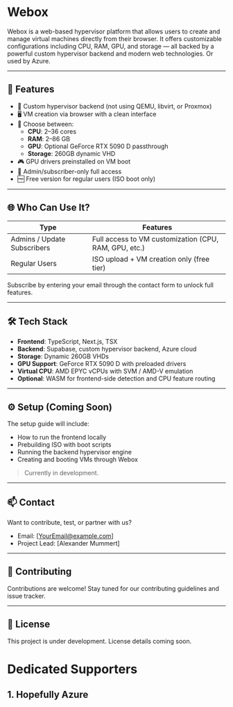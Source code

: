 # Webox

Webox is a web-based hypervisor platform that allows users to create and manage virtual machines directly from their browser. It offers customizable configurations including CPU, RAM, GPU, and storage — all backed by a powerful custom hypervisor backend and modern web technologies. Or used by Azure.

---

## 🚀 Features

- 🧠 Custom hypervisor backend (not using QEMU, libvirt, or Proxmox)
- 🖥️ VM creation via browser with a clean interface
- 🧩 Choose between:
  - **CPU**: 2–36 cores
  - **RAM**: 2–86 GB
  - **GPU**: Optional GeForce RTX 5090 D passthrough
  - **Storage**: 260GB dynamic VHD
- 🎮 GPU drivers preinstalled on VM boot
- 🔐 Admin/subscriber-only full access
- 🆓 Free version for regular users (ISO boot only)

---

## 🌐 Who Can Use It?

| Type                        | Features                                              |
| --------------------------- | ----------------------------------------------------- |
| Admins / Update Subscribers | Full access to VM customization (CPU, RAM, GPU, etc.) |
| Regular Users               | ISO upload + VM creation only (free tier)             |

Subscribe by entering your email through the contact form to unlock full features.

---

## 🛠️ Tech Stack

- **Frontend**: TypeScript, Next.js, TSX
- **Backend**: Supabase, custom hypervisor backend, Azure cloud
- **Storage**: Dynamic 260GB VHDs
- **GPU Support**: GeForce RTX 5090 D with preloaded drivers
- **Virtual CPU**: AMD EPYC vCPUs with SVM / AMD-V emulation
- **Optional**: WASM for frontend-side detection and CPU feature routing

---

## ⚙️ Setup (Coming Soon)

The setup guide will include:

- How to run the frontend locally
- Prebuilding ISO with boot scripts
- Running the backend hypervisor engine
- Creating and booting VMs through Webox

> Currently in development.

---

## 📫 Contact

Want to contribute, test, or partner with us?

- Email: [[YourEmail@example.com](mailto\:alexmum@devhshift.tech)]
- Project Lead: [Alexander Mummert]

---

## 🤝 Contributing

Contributions are welcome! Stay tuned for our contributing guidelines and issue tracker.

---

## 📜 License

This project is under development. License details coming soon.



# Dedicated Supporters

## 1. Hopefully Azure
